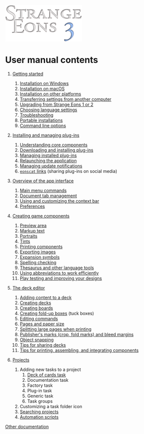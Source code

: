 ![Strange Eons 3](images/se3-header.png)

# User manual contents

1. [Getting started](um-getting-started.md)
   1. [Installation on Windows](um-install-win.md)
   2. [Installation on macOS](um-install-mac.md)
   3. [Installation on other platforms](um-install-other.md)
   4. [Transferring settings from another computer](um-user-folder.md)
   4. [Upgrading from Strange Eons 1 or 2](um-upgrading.md)
   5. [Choosing language settings](um-language-settings.md)
   7. [Troubleshooting](um-troubleshooting.md)
   8. [Portable installations](um-portable-install.md)
   7. [Command line options](um-command-line-options.md)

2. [Installing and managing plug-ins](um-installing-managing-plugins.md)
   1. [Understanding core components](um-core-components.md)
   2. [Downloading and installing plug-ins](um-plugin-catalogue.md)
   3. [Managing installed plug-ins](um-plugin-manager.md)
   4. [Relaunching the application](um-relaunching.md)
   4. [Managing update notifications](um-update-notifications.md)
   5. [`eonscat` links](um-eonscat-links.md) (sharing plug-ins on social media)

3. [Overview of the app interface](um-overview.md)
   1. [Main menu commands](um-menu-bar.md)
   2. [Document tab management](um-document-tabs.md)
   3. [Using and customizing the context bar](um-context-bar.md)
   4. [Preferences](um-preferences.md)

4. [Creating game components](um-game-components.md)
   1. [Preview area](um-preview-area.md)
   2. [Markup text](um-markup-text.md)
   3. [Portraits](um-portraits.md)
   4. [Tints](um-tints.md)
   6. [Printing components](um-print.md)
   7. [Exporting images](um-export.md)
   7. [Expansion symbols](um-expansions.md)
   8. [Spelling checking](um-spelling.md)
   9. [Thesaurus and other language tools](um-thesaurus.md)
   10. [Using abbreviations to work efficiently](um-abbreviations.md)
   9. [Play testing and improving your designs](um-play-testing.md)

5. [The deck editor](um-deck-editor.md)
   1. [Adding content to a deck](um-deck-adding-content)
   2. [Creating decks](um-deck-decks.md)
   3. [Creating boards](um-deck-boards.md)
   4. [Creating fold-up boxes](um-deck-boxes.md) (tuck boxes)
   2. [Editing commands](um-deck-commands.md)
   3. [Pages and paper size](um-deck-pages.md)
   4. [Splitting large pages when printing](um-deck-page-split.md)
   5. [Publisher's marks (crop, fold marks) and bleed margins](um-deck-pubmarks.md)
   9. [Object snapping](um-deck-snap.md)
   8. [Tips for sharing decks](um-deck-share-tips.md)
   9. [Tips for printing, assembling, and integrating components](um-deck-print-tips.md)

6. [Projects](um-projects.md)
   1. Adding new tasks to a project
      1. [Deck of cards task](um-proj-deck-task.md)
      2. Documentation task
      3. Factory task
      4. Plug-in task
      5. Generic task
      6. Task groups
   2. Customizing a task folder icon
   3. [Searching projects](um-find-in-project.md)
   4. [Automation scripts](um-ajs-scripts.md)

[Other documentation](index.md)